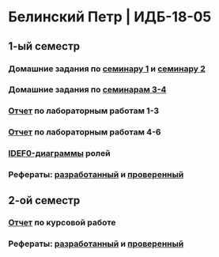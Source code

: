 # Белинский Петр | ИДБ-18-05

## 1-ый семестр

### Домашние задания по [семинару 1](https://github.com/stankin/design-part-1/wiki/sem1) и [семинару 2](https://github.com/stankin/design-part-1/wiki/sem2)

### Домашние задания по [семинарам 3-4](https://github.com/ARaskolnikoff/ARaskolnikoff.github.io/wiki/Деловая-игра)

### [Отчет](https://github.com/ARaskolnikoff/ARaskolnikoff.github.io/wiki/Лабораторные-работы-1–3) по лабораторным работам 1-3

### [Отчет](https://github.com/ARaskolnikoff/ARaskolnikoff.github.io/wiki/Лабораторные-работы-4–6) по лабораторным работам 4-6

### [IDEF0-диаграммы](https://github.com/ARaskolnikoff/ARaskolnikoff.github.io/wiki/IDEF0–диаграммы-ролей) ролей

### Рефераты: [разработанный](https://github.com/stankin/design-part-1/wiki/exam01-4) и [проверенный](https://github.com/stankin/design-part-1/wiki/exam05-4)

## 2-ой семестр

### [Отчет](https://github.com/ARaskolnikoff/ARaskolnikoff.github.io/wiki/Курсовой-проект) по курсовой работе

### Рефераты: [разработанный](https://github.com/stankin/design-part-2/wiki/exam02-7) и [проверенный](https://github.com/stankin/design-part-2/wiki/exam02-2)
